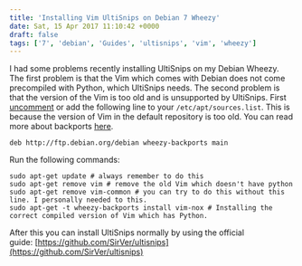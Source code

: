 ```yaml
---
title: 'Installing Vim UltiSnips on Debian 7 Wheezy'
date: Sat, 15 Apr 2017 11:10:42 +0000
draft: false
tags: ['7', 'debian', 'Guides', 'ultisnips', 'vim', 'wheezy']
---
```


I had some problems recently installing UltiSnips on my Debian Wheezy. The first problem is that the Vim which comes with Debian does not come precompiled with Python, which UltiSnips needs. The second problem is that the version of the Vim is too old and is unsupported by UltiSnips. First [uncomment](https://www.howtogeek.com/118389/how-to-comment-out-and-uncomment-lines-in-a-configuration-file/) or add the following line to your `/etc/apt/sources.list`. This is because the version of Vim in the default repository is too old. You can read more about backports [here](https://backports.debian.org/).
```
deb http://ftp.debian.org/debian wheezy-backports main
```
Run the following commands:
```
sudo apt-get update # always remember to do this
sudo apt-get remove vim # remove the old Vim which doesn't have python
sudo apt-get remove vim-common # you can try to do this without this line. I personally needed to this.
sudo apt-get -t wheezy-backports install vim-nox # Installing the correct compiled version of Vim which has Python.

```
After this you can install UltiSnips normally by using the official guide: [https://github.com/SirVer/ultisnips](https://github.com/SirVer/ultisnips)

